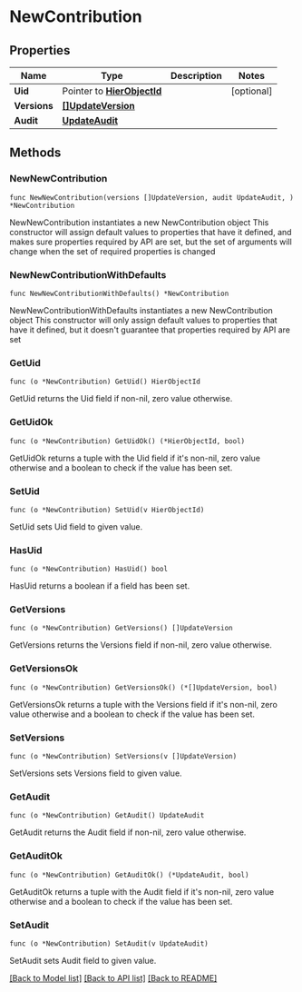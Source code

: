 # NewContribution

## Properties

Name | Type | Description | Notes
------------ | ------------- | ------------- | -------------
**Uid** | Pointer to [**HierObjectId**](HierObjectId.md) |  | [optional] 
**Versions** | [**[]UpdateVersion**](UpdateVersion.md) |  | 
**Audit** | [**UpdateAudit**](UpdateAudit.md) |  | 

## Methods

### NewNewContribution

`func NewNewContribution(versions []UpdateVersion, audit UpdateAudit, ) *NewContribution`

NewNewContribution instantiates a new NewContribution object
This constructor will assign default values to properties that have it defined,
and makes sure properties required by API are set, but the set of arguments
will change when the set of required properties is changed

### NewNewContributionWithDefaults

`func NewNewContributionWithDefaults() *NewContribution`

NewNewContributionWithDefaults instantiates a new NewContribution object
This constructor will only assign default values to properties that have it defined,
but it doesn't guarantee that properties required by API are set

### GetUid

`func (o *NewContribution) GetUid() HierObjectId`

GetUid returns the Uid field if non-nil, zero value otherwise.

### GetUidOk

`func (o *NewContribution) GetUidOk() (*HierObjectId, bool)`

GetUidOk returns a tuple with the Uid field if it's non-nil, zero value otherwise
and a boolean to check if the value has been set.

### SetUid

`func (o *NewContribution) SetUid(v HierObjectId)`

SetUid sets Uid field to given value.

### HasUid

`func (o *NewContribution) HasUid() bool`

HasUid returns a boolean if a field has been set.

### GetVersions

`func (o *NewContribution) GetVersions() []UpdateVersion`

GetVersions returns the Versions field if non-nil, zero value otherwise.

### GetVersionsOk

`func (o *NewContribution) GetVersionsOk() (*[]UpdateVersion, bool)`

GetVersionsOk returns a tuple with the Versions field if it's non-nil, zero value otherwise
and a boolean to check if the value has been set.

### SetVersions

`func (o *NewContribution) SetVersions(v []UpdateVersion)`

SetVersions sets Versions field to given value.


### GetAudit

`func (o *NewContribution) GetAudit() UpdateAudit`

GetAudit returns the Audit field if non-nil, zero value otherwise.

### GetAuditOk

`func (o *NewContribution) GetAuditOk() (*UpdateAudit, bool)`

GetAuditOk returns a tuple with the Audit field if it's non-nil, zero value otherwise
and a boolean to check if the value has been set.

### SetAudit

`func (o *NewContribution) SetAudit(v UpdateAudit)`

SetAudit sets Audit field to given value.



[[Back to Model list]](../README.md#documentation-for-models) [[Back to API list]](../README.md#documentation-for-api-endpoints) [[Back to README]](../README.md)


